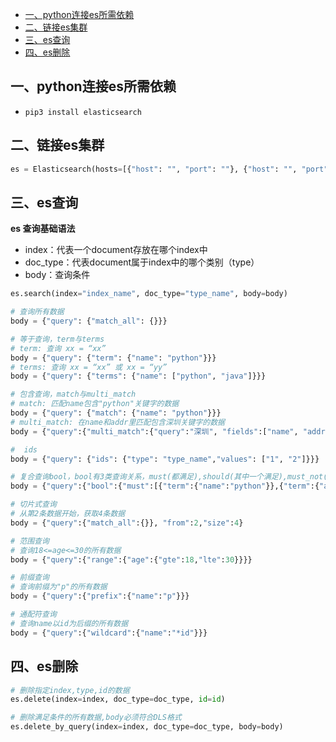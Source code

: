 - [一、python连接es所需依赖](#一python连接es所需依赖)
- [二、链接es集群](#二链接es集群)
- [三、es查询](#三es查询)
- [四、es删除](#四es删除)

## 一、python连接es所需依赖

- `pip3 install elasticsearch`

## 二、链接es集群

```python
es = Elasticsearch(hosts=[{"host": "", "port": ""}, {"host": "", "port": ""}])
```

## 三、es查询
**es 查询基础语法**
- index：代表一个document存放在哪个index中
- doc_type：代表document属于index中的哪个类别（type）
- body：查询条件

```python
es.search(index="index_name", doc_type="type_name", body=body)

# 查询所有数据
body = {"query": {"match_all": {}}}

# 等于查询，term与terms
# term: 查询 xx = “xx”
body = {"query": {"term": {"name": "python"}}}
# terms: 查询 xx = “xx” 或 xx = “yy”
body = {"query": {"terms": {"name": ["python", "java"]}}}

# 包含查询，match与multi_match
# match: 匹配name包含"python"关键字的数据
body = {"query": {"match": {"name": "python"}}}
# multi_match: 在name和addr里匹配包含深圳关键字的数据
body = {"query":{"multi_match":{"query":"深圳", "fields":["name", "addr"]}}}

#  ids
body = {"query": {"ids": {"type": "type_name","values": ["1", "2"]}}}

# 复合查询bool，bool有3类查询关系，must(都满足),should(其中一个满足),must_not(都不满足)
body = {"query":{"bool":{"must":[{"term":{"name":"python"}},{"term":{"age":18}}]}}}

# 切片式查询
# 从第2条数据开始，获取4条数据
body = {"query":{"match_all":{}}, "from":2,"size":4}

# 范围查询
# 查询18<=age<=30的所有数据
body = {"query":{"range":{"age":{"gte":18,"lte":30}}}}

# 前缀查询
# 查询前缀为"p"的所有数据
body = {"query":{"prefix":{"name":"p"}}}

# 通配符查询
# 查询name以id为后缀的所有数据
body = {"query":{"wildcard":{"name":"*id"}}}
```

## 四、es删除
```python
# 删除指定index,type,id的数据
es.delete(index=index, doc_type=doc_type, id=id)

# 删除满足条件的所有数据,body必须符合DLS格式
es.delete_by_query(index=index, doc_type=doc_type, body=body)
```
